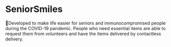 # SeniorSmiles
:older_man:Developed to make life easier for seniors and immunocompromised people during the COVID-19 pandemic. People who need essential items are able to request them from volunteers and have the items delivered by contactless delivery. 
